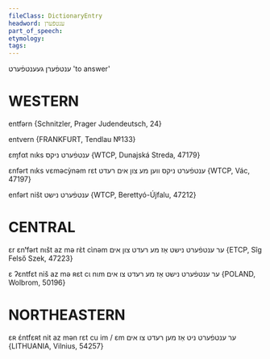 ```yaml
---
fileClass: DictionaryEntry
headword: ענטפֿערן
part_of_speech: 
etymology: 
tags: 
---
```

ענטפֿערן
געענטפֿערט
'to answer'

WESTERN
========

entfərn {Schnitzler, Prager Judendeutsch, 24}

entvern
{FRANKFURT, Tendlau №133}

ɛɱfαt nɩks ענטפֿערט ניקס {WTCP, Dunajská Streda, 47179}

ɛnfərt nɩks vɛməcỳnəm rɛt ענטפֿערט ניקס ווען מע צון אים רעדט {WTCP, Vác, 47197}

enfərt ništ ענטפֿערט נישט {WTCP, Berettyó-Újfalu, 47212}

CENTRAL
========

ɛr ɛnᵗfərt nɩšt az mə rɛ̀t cɩ̀nəm ער ענטפֿערט נישט אַז מע רעדט צון אים {ETCP, Sîg Felső Szek, 47223}

ɛ ʔɛntfɛt niš az mə ʀɛt cɩ nɩm ער ענטפֿערט נישט אַז מע רעדט צו אים {POLAND, Wolbrom, 50196}

NORTHEASTERN
==============

ɛʀ ɛ́ntfɛʀt nit az mən rɛt cu im / ɛm ער ענטפֿערט ניט אַז מען רעדט צו אים {LITHUANIA, Vilnius, 54257}